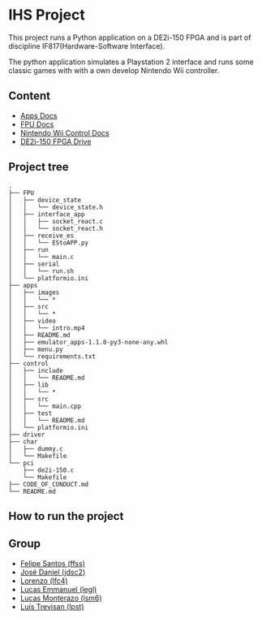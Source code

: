# IHS Project
This project runs a Python application on a DE2i-150 FPGA and is part of discipline IF817(Hardware-Software Interface).

The python application simulates a Playstation 2 interface and runs some classic games with with a own develop Nintendo Wii controller.

## Content

- [Apps Docs](apps/README.md)
- [FPU Docs](FPU/)
- [Nintendo Wii Control Docs](control/)
- [DE2i-150 FPGA Drive](drive/)

## Project tree

    .
    ├── FPU
    │   ├── device_state
    │   │   └── device_state.h
    │   ├── interface_app
    │   │   ├── socket_react.c
    │   │   └── socket_react.h
    │   ├── receive_es
    │   │   └── EStoAPP.py
    │   ├── run
    │   │   └── main.c
    │   ├── serial
    │   │   └── run.sh
    │   └── platformio.ini
    ├── apps
    │   ├── images
    │   │   └── *
    │   ├── src
    │   │   └── *
    │   ├── video
    │   │   └── intro.mp4
    │   ├── README.md
    │   ├── emulator_apps-1.1.0-py3-none-any.whl
    │   ├── menu.py
    │   └── requirements.txt
    ├── control
    │   ├── include
    │   │   └── README.md
    │   ├── lib
    │   │   └── *
    │   ├── src
    │   │   └── main.cpp
    │   ├── test
    │   │   └── README.md
    │   └── platformio.ini
    ├── driver
    ├── char
    │   ├── dummy.c
    │   └── Makefile
    └── pci
        ├── de2i-150.c
        └── Makefile
    ├── CODE_OF_CONDUCT.md
    └── README.md



## How to run the project


## Group

- [Felipe Santos (ffss)](https://github.com/SageScroll18144)
- [José Daniel (jdsc2)](https://github.com/JDaniielC)
- [Lorenzo (lfc4)](https://github.com/)
- [Lucas Emmanuel (legl)](https://github.com/OhLK)
- [Lucas Monterazo (lsm6)](https://github.com/Monterazo)
- [Luís Trevisan (lpst)](https://github.com/luis-trevisan)
